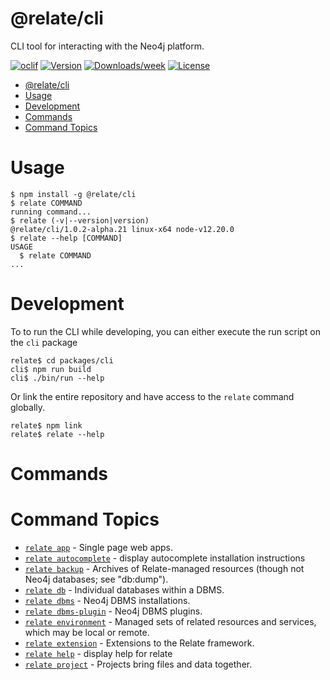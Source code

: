 # @relate/cli

CLI tool for interacting with the Neo4j platform.

[![oclif](https://img.shields.io/badge/cli-oclif-brightgreen.svg)](https://oclif.io)
[![Version](https://img.shields.io/npm/v/cli.svg)](https://npmjs.org/package/@relate/cli)
[![Downloads/week](https://img.shields.io/npm/dw/@relate/cli.svg)](https://npmjs.com/package/@relate/cli)
[![License](https://img.shields.io/npm/l/@relate/cli.svg)](https://github.com/neo4j-devtools/relate/blob/master/package.json)

- [@relate/cli](#relatecli)
- [Usage](#usage)
- [Development](#development)
- [Commands](#commands)
- [Command Topics](#command-topics)

# Usage

<!-- usage -->
```sh-session
$ npm install -g @relate/cli
$ relate COMMAND
running command...
$ relate (-v|--version|version)
@relate/cli/1.0.2-alpha.21 linux-x64 node-v12.20.0
$ relate --help [COMMAND]
USAGE
  $ relate COMMAND
...
```
<!-- usagestop -->

# Development

To to run the CLI while developing, you can either execute the run script on the
`cli` package

```shell
relate$ cd packages/cli
cli$ npm run build
cli$ ./bin/run --help
```

Or link the entire repository and have access to the `relate` command globally.

```shell
relate$ npm link
relate$ relate --help
```

# Commands

<!-- commands -->
# Command Topics

* [`relate app`](./docs/app.md) - Single page web apps.
* [`relate autocomplete`](./docs/autocomplete.md) - display autocomplete installation instructions
* [`relate backup`](./docs/backup.md) - Archives of Relate-managed resources (though not Neo4j databases; see "db:dump").
* [`relate db`](./docs/db.md) - Individual databases within a DBMS.
* [`relate dbms`](./docs/dbms.md) - Neo4j DBMS installations.
* [`relate dbms-plugin`](./docs/dbms-plugin.md) - Neo4j DBMS plugins.
* [`relate environment`](./docs/environment.md) - Managed sets of related resources and services, which may be local or remote.
* [`relate extension`](./docs/extension.md) - Extensions to the Relate framework.
* [`relate help`](./docs/help.md) - display help for relate
* [`relate project`](./docs/project.md) - Projects bring files and data together.

<!-- commandsstop -->
